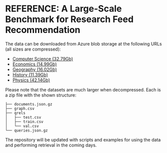 # REFERENCE: A Large-Scale Benchmark for Research Feed Recommendation

The data can be downloaded from Azure blob storage at the following URLs (all sizes are compressed):

* [Computer Science (32.79Gb)](https://milacdlab.blob.core.windows.net/reference-benchmark/cs.zip)
* [Economics (14.99Gb)](https://milacdlab.blob.core.windows.net/reference-benchmark/economics.zip)
* [Geography (16.02Gb)](https://milacdlab.blob.core.windows.net/reference-benchmark/geography.zip)
* [History (11.39Gb)](https://milacdlab.blob.core.windows.net/reference-benchmark/history.zip)
* [Physics (42.14Gb)](https://milacdlab.blob.core.windows.net/reference-benchmark/physics.zip)

Please note that the datasets are much larger when decompressed. Each is a zip file with the shown structure:

```
├── documents.json.gz
├── graph.csv
├── qrels
│   ├── test.csv
│   ├── train.csv
│   └── val.csv
└── queries.json.gz
```

The repository will be updated with scripts and examples for using the data and performing retrieval in the coming days.